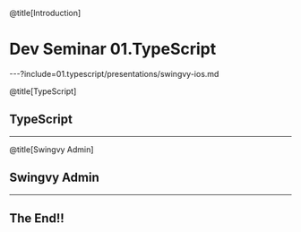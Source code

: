 @title[Introduction]
# Dev Seminar 01.TypeScript

---?include=01.typescript/presentations/swingvy-ios.md

@title[TypeScript]
## TypeScript

---

@title[Swingvy Admin]
## Swingvy Admin

---

## The End!!
